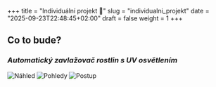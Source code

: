 +++
title = "Individuální projekt 🔩"
slug = "individualni_projekt"
date = "2025-09-23T22:48:45+02:00"
draft = false
weight = 1
+++

## Co to bude?
### ***Automatický zavlažovač rostlin s UV osvětlením***

![Náhled](/263952_ZPC_25/images/náhled.jpg)
![Pohledy](/263952_ZPC_25/images/pohledy.jpg)
![Postup](/263952_ZPC_25/images/postup.jpg)
